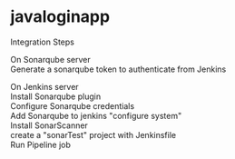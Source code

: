 # javaloginapp #
Integration Steps

On Sonarqube server   
Generate a sonarqube token to authenticate from Jenkins      

On Jenkins server   
Install Sonarqube plugin    
Configure Sonarqube credentials   
Add Sonarqube to jenkins "configure system"   
Install SonarScanner    
create a "sonarTest" project with Jenkinsfile   
Run Pipeline job    



